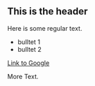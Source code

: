 ## This is the header

Here is some regular text.

* bulltet 1
* bulltet 2

[Link to Google](http://www.googlwe.com)

More Text.